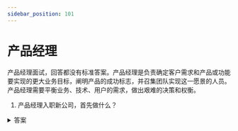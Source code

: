 ```yaml
---
sidebar_position: 101
---
```


# 产品经理

产品经理面试，回答都没有标准答案。产品经理是负责确定客户需求和产品或功能要实现的更大业务目标，阐明产品的成功标志，并召集团队实现这一愿景的人员。产品经理需要平衡业务、技术、用户的需求，做出艰难的决策和权衡。

1. 产品经理入职新公司，首先做什么？

<details>
    <summary>答案</summary>

思路一、所有空降的非基层角色，首先要做的就是在新公司立足，所以进入新的组织中时，首选要争取得到上级和同事的信任。

思路二、差异分析。公司要做的产品是什么，现在做到什么程度，想做到什么程度。这就要求，与各主管面谈获取这些信息，这要求厚着脸皮约主要关键角色的时间。

1. 了解目标。找一把手了解公司/部门的目标，为什么指定这个目标，目标怎么拆解。
2. 了解数据。获取数据和核心指标，并固化数据和指标的获取渠道。
3. 认识人。维护关键业务人员的联系。
4. 了解业务和团队。画出业务架构图、全景图。
5. 了解产品。产品原计划是什么，在全景图上标注。市场、竞品，细化全景图。
6. 了解公司潜规则，融入公司。

</details>
